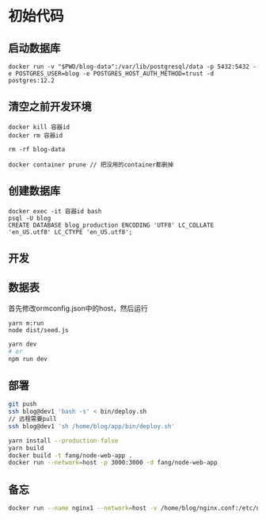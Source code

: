 # 初始代码

## 启动数据库
```
docker run -v "$PWD/blog-data":/var/lib/postgresql/data -p 5432:5432 -e POSTGRES_USER=blog -e POSTGRES_HOST_AUTH_METHOD=trust -d postgres:12.2
```

## 清空之前开发环境
```
docker kill 容器id
docker rm 容器id

rm -rf blog-data  

docker container prune // 把没用的container都删掉

```

## 创建数据库
```
docker exec -it 容器id bash
psql -U blog
CREATE DATABASE blog_production ENCODING 'UTF8' LC_COLLATE 'en_US.utf8' LC_CTYPE 'en_US.utf8';
```

## 开发

## 数据表
首先修改ormconfig.json中的host，然后运行

```
yarn m:run
node dist/seed.js
```

```bash
yarn dev
# or
npm run dev
```

## 部署
```bash
git push 
ssh blog@dev1 'bash -s' < bin/deploy.sh
// 远程需要pull
ssh blog@dev1 'sh /home/blog/app/bin/deploy.sh'
```

```bash 
yarn install --production-false
yarn build
docker build -t fang/node-web-app .
docker run --network=host -p 3000:3000 -d fang/node-web-app
```

## 备忘
```bash
docker run --name nginx1 --network=host -v /home/blog/nginx.conf:/etc/nginx/conf.d/default.conf -v /home/blog/app/.next/static/:/usr/share/nginx/html/_next/static -d nginx:1.19.1```
